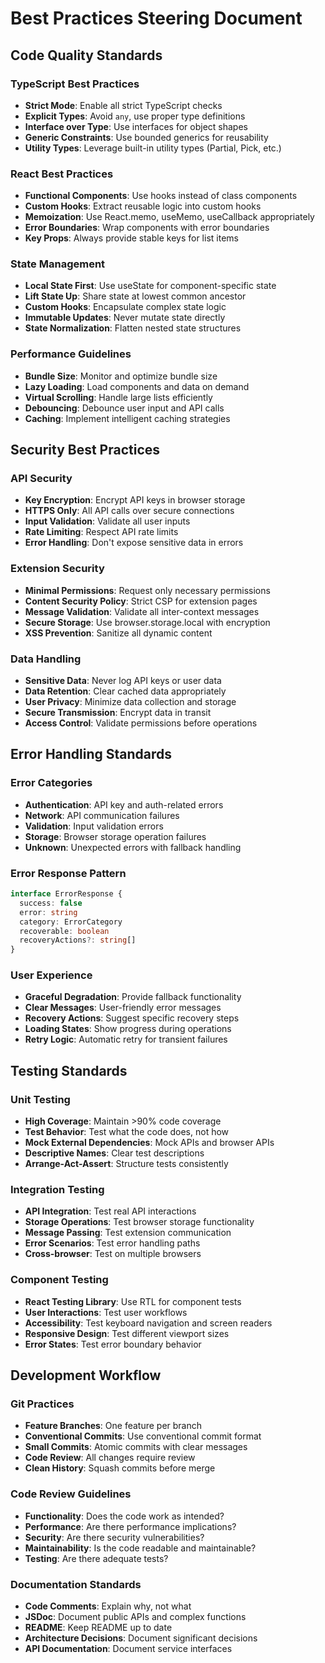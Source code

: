 # Best Practices Steering Document

## Code Quality Standards

### TypeScript Best Practices
- **Strict Mode**: Enable all strict TypeScript checks
- **Explicit Types**: Avoid `any`, use proper type definitions
- **Interface over Type**: Use interfaces for object shapes
- **Generic Constraints**: Use bounded generics for reusability
- **Utility Types**: Leverage built-in utility types (Partial, Pick, etc.)

### React Best Practices
- **Functional Components**: Use hooks instead of class components
- **Custom Hooks**: Extract reusable logic into custom hooks
- **Memoization**: Use React.memo, useMemo, useCallback appropriately
- **Error Boundaries**: Wrap components with error boundaries
- **Key Props**: Always provide stable keys for list items

### State Management
- **Local State First**: Use useState for component-specific state
- **Lift State Up**: Share state at lowest common ancestor
- **Custom Hooks**: Encapsulate complex state logic
- **Immutable Updates**: Never mutate state directly
- **State Normalization**: Flatten nested state structures

### Performance Guidelines
- **Bundle Size**: Monitor and optimize bundle size
- **Lazy Loading**: Load components and data on demand
- **Virtual Scrolling**: Handle large lists efficiently
- **Debouncing**: Debounce user input and API calls
- **Caching**: Implement intelligent caching strategies

## Security Best Practices

### API Security
- **Key Encryption**: Encrypt API keys in browser storage
- **HTTPS Only**: All API calls over secure connections
- **Input Validation**: Validate all user inputs
- **Rate Limiting**: Respect API rate limits
- **Error Handling**: Don't expose sensitive data in errors

### Extension Security
- **Minimal Permissions**: Request only necessary permissions
- **Content Security Policy**: Strict CSP for extension pages
- **Message Validation**: Validate all inter-context messages
- **Secure Storage**: Use browser.storage.local with encryption
- **XSS Prevention**: Sanitize all dynamic content

### Data Handling
- **Sensitive Data**: Never log API keys or user data
- **Data Retention**: Clear cached data appropriately
- **User Privacy**: Minimize data collection and storage
- **Secure Transmission**: Encrypt data in transit
- **Access Control**: Validate permissions before operations

## Error Handling Standards

### Error Categories
- **Authentication**: API key and auth-related errors
- **Network**: API communication failures
- **Validation**: Input validation errors
- **Storage**: Browser storage operation failures
- **Unknown**: Unexpected errors with fallback handling

### Error Response Pattern
```typescript
interface ErrorResponse {
  success: false
  error: string
  category: ErrorCategory
  recoverable: boolean
  recoveryActions?: string[]
}
```

### User Experience
- **Graceful Degradation**: Provide fallback functionality
- **Clear Messages**: User-friendly error messages
- **Recovery Actions**: Suggest specific recovery steps
- **Loading States**: Show progress during operations
- **Retry Logic**: Automatic retry for transient failures

## Testing Standards

### Unit Testing
- **High Coverage**: Maintain >90% code coverage
- **Test Behavior**: Test what the code does, not how
- **Mock External Dependencies**: Mock APIs and browser APIs
- **Descriptive Names**: Clear test descriptions
- **Arrange-Act-Assert**: Structure tests consistently

### Integration Testing
- **API Integration**: Test real API interactions
- **Storage Operations**: Test browser storage functionality
- **Message Passing**: Test extension communication
- **Error Scenarios**: Test error handling paths
- **Cross-browser**: Test on multiple browsers

### Component Testing
- **React Testing Library**: Use RTL for component tests
- **User Interactions**: Test user workflows
- **Accessibility**: Test keyboard navigation and screen readers
- **Responsive Design**: Test different viewport sizes
- **Error States**: Test error boundary behavior

## Development Workflow

### Git Practices
- **Feature Branches**: One feature per branch
- **Conventional Commits**: Use conventional commit format
- **Small Commits**: Atomic commits with clear messages
- **Code Review**: All changes require review
- **Clean History**: Squash commits before merge

### Code Review Guidelines
- **Functionality**: Does the code work as intended?
- **Performance**: Are there performance implications?
- **Security**: Are there security vulnerabilities?
- **Maintainability**: Is the code readable and maintainable?
- **Testing**: Are there adequate tests?

### Documentation Standards
- **Code Comments**: Explain why, not what
- **JSDoc**: Document public APIs and complex functions
- **README**: Keep README up to date
- **Architecture Decisions**: Document significant decisions
- **API Documentation**: Document service interfaces
